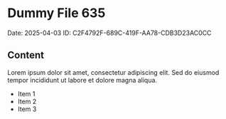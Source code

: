 # Dummy File 635

Date: 2025-04-03
ID: C2F4792F-689C-419F-AA78-CDB3D23AC0CC

## Content

Lorem ipsum dolor sit amet, consectetur adipiscing elit.
Sed do eiusmod tempor incididunt ut labore et dolore magna aliqua.

* Item 1
* Item 2
* Item 3

